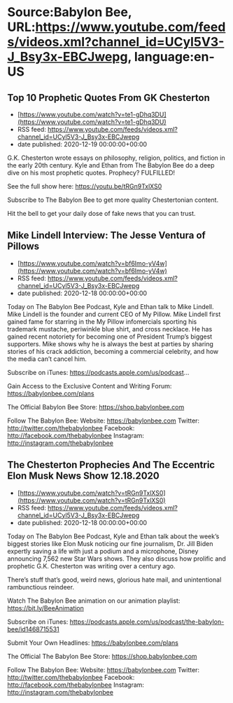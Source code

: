 # Source:Babylon Bee, URL:https://www.youtube.com/feeds/videos.xml?channel_id=UCyl5V3-J_Bsy3x-EBCJwepg, language:en-US

## Top 10 Prophetic Quotes From GK Chesterton
 - [https://www.youtube.com/watch?v=te1-gDhq3DU](https://www.youtube.com/watch?v=te1-gDhq3DU)
 - RSS feed: https://www.youtube.com/feeds/videos.xml?channel_id=UCyl5V3-J_Bsy3x-EBCJwepg
 - date published: 2020-12-19 00:00:00+00:00

G.K. Chesterton wrote essays on philosophy, religion, politics, and fiction in the early 20th century. Kyle and Ethan from The Babylon Bee do a deep dive on his most prophetic quotes. Prophecy? FULFILLED!

See the full show here:
https://youtu.be/tRGn9TxlXS0

Subscribe to The Babylon Bee to get more quality Chestertonian content.

Hit the bell to get your daily dose of fake news that you can trust.

## Mike Lindell Interview: The Jesse Ventura of Pillows
 - [https://www.youtube.com/watch?v=bf6Imo-yV4w](https://www.youtube.com/watch?v=bf6Imo-yV4w)
 - RSS feed: https://www.youtube.com/feeds/videos.xml?channel_id=UCyl5V3-J_Bsy3x-EBCJwepg
 - date published: 2020-12-18 00:00:00+00:00

Today on The Babylon Bee Podcast, Kyle and Ethan talk to Mike Lindell. Mike Lindell is the founder and current CEO of My Pillow. Mike Lindell first gained fame for starring in the My Pillow infomercials sporting his trademark mustache, periwinkle blue shirt, and cross necklace. He has gained recent notoriety for becoming one of President Trump’s biggest supporters. Mike shows why he is always the best at parties by sharing stories of his crack addiction, becoming a commercial celebrity, and how the media can’t cancel him. 

Subscribe on iTunes: https://podcasts.apple.com/us/podcast...

Gain Access to the Exclusive Content and Writing Forum: https://babylonbee.com/plans

The Official Babylon Bee Store: https://shop.babylonbee.com

Follow The Babylon Bee:
Website: https://babylonbee.com
Twitter: http://twitter.com/thebabylonbee
Facebook: http://facebook.com/thebabylonbee
Instagram: http://instagram.com/thebabylonbee

## The Chesterton Prophecies And The Eccentric Elon Musk News Show 12.18.2020
 - [https://www.youtube.com/watch?v=tRGn9TxlXS0](https://www.youtube.com/watch?v=tRGn9TxlXS0)
 - RSS feed: https://www.youtube.com/feeds/videos.xml?channel_id=UCyl5V3-J_Bsy3x-EBCJwepg
 - date published: 2020-12-18 00:00:00+00:00

Today on The Babylon Bee Podcast, Kyle and Ethan talk about the week’s biggest stories like Elon Musk noticing our fine journalism, Dr. Jill Biden expertly saving a life with just a podium and a microphone, Disney announcing 7,562 new Star Wars shows. They also discuss how prolific and prophetic G.K. Chesterton was writing over a century ago. 

There’s stuff that’s good, weird news, glorious hate mail, and unintentional rambunctious reindeer.

Watch The Babylon Bee animation on our animation playlist: https://bit.ly/BeeAnimation  

Subscribe on iTunes: https://podcasts.apple.com/us/podcast/the-babylon-bee/id1468715531

Submit Your Own Headlines: https://babylonbee.com/plans

The Official The Babylon Bee Store: https://shop.babylonbee.com

Follow The Babylon Bee:
Website: https://babylonbee.com
Twitter: http://twitter.com/thebabylonbee
Facebook: http://facebook.com/thebabylonbee
Instagram: http://instagram.com/thebabylonbee

